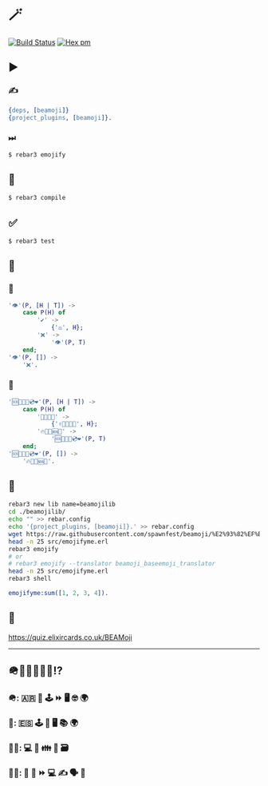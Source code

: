 # 🪄

[![Build Status](https://github.com/spawnfest/beamoji/actions/workflows/erlang.yml/badge.svg)](https://github.com/spawnfest/beamoji)
[![Hex pm](http://img.shields.io/hexpm/v/beamoji.svg?style=flat)](https://hex.pm/packages/beamoji)

## ▶️

### ✍️
```erlang
{deps, [beamoji]}
{project_plugins, [beamoji]}.
```

### ⏭

```bash
$ rebar3 emojify
```

## 👷

```bash
$ rebar3 compile
```

## ✅

```bash
$ rebar3 test

```

## 🤌

### 🎅

```erlang
'👁️'(P, [H | T]) ->
    case P(H) of
        '✔️' ->
            {'⚖️', H};
        '❌' ->
            '👁️'(P, T)
    end;
'👁️'(P, []) ->
    '❌'.
```

### 🔣

```erlang
'🆘👀🍎🌈💿️❤️'(P, [H | T]) ->
    case P(H) of
        '🦖🌈🦄👀' ->
            {'✌️🍎🦙🦄👀', H};
        '🔥🍎🦙🆘👀' ->
            '🆘👀🍎🌈💿️❤️'(P, T)
    end;
'🆘👀🍎🌈💿️❤️'(P, []) ->
    '🔥🍎🦙🆘👀'.
```
 

## 🧪


```bash
rebar3 new lib name=beamojilib
cd ./beamojilib/
echo "" >> rebar.config
echo '{project_plugins, [beamoji]}.' >> rebar.config
wget https://raw.githubusercontent.com/spawnfest/beamoji/%E2%93%82%EF%B8%8F/test/beamoji_roundtrip_SUITE_data/emojifyme.erl -O src/emojifyme.erl
head -n 25 src/emojifyme.erl
rebar3 emojify
# or
# rebar3 emojify --translator beamoji_baseemoji_translator
head -n 25 src/emojifyme.erl
rebar3 shell
```

```erlang
emojifyme:sum([1, 2, 3, 4]).
```

## 🧩
https://quiz.elixircards.co.uk/BEAMoji

---

## 🪖🤔🏄‍♀️🧙‍♂️⁉️
### 🪖: 🇦🇷 🧒 🕹️ ⏩ 🖥️ 🤓 🌍
### 🤔: 🇪🇸 🕹️ 🎸 🖥️ 📚 🌍
### 🏄‍♀️: 💻 🌊 👪 🐰 🗃️
### 🧙‍♂️: 🧒 💾 ⏩ 💻 ✍️ 🗣️ 🏓

